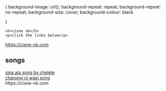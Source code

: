  <DOCTYPE html>
<html lang="en">
  <body>
  <STYLE="clour:black;">
   {
   background-image: url();
   background-repeat: repeat;
   background-repeat: no-repeat;
   background-size: cover;
   background-colour: black </STYLE>
   
   }
   
    <h>cixne vb</h>
    <p>click the links below</p>
   <a href="https://www.cixne vb.com">https://cixne-vb.com</a> 
  <h2>songs</h2>
    <a href="https://youtu.be/mLY01KGeyRo">sina aja song by chelele</a><br>
   <a href="https://www.youtube.com/watch?v=c5eCt0p5jwg&list=PPSV">charonyi ni wasi song</a><br>
  </body>
</html>
https://cixne-vb.com
